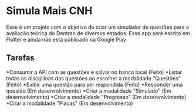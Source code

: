 # Simula Mais CNH

Esse é um projeto com o objetivo de criar um simulador de questões para a avaliação teórica do Dentran de diversos estados. Esse app será escrito em Flutter e ainda não está públicado na Google Play

## Tarefas

*Consumir a API com as questões e salvar no banco local (Feito)
*Listar todas as disciplinas das questões ao escolher a modalidade "Questões" (Feito)
*Exibir uma questão para ser respondida (Feito)
*Responder uma questão (Em desenvolvimento)
*Criar a modalidade "Simulado" (Em desenvolvimento)
*Criar a modalidade "Progresso" (Em desenvolvimento)
*Criar a modalidade "Placas" (Em desenvolvimento)
